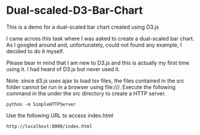 Dual-scaled-D3-Bar-Chart
========================

This is a demo for a dual-scaled bar chart created using D3.js

I came across this task where I was asked to create a dual-scaled bar chart. As I googled around and, unfortunately, could not found any example, I decided to do it myself.

Please bear in mind that I am new to D3.js and this is actually my first time using it. I had heard of D3.js but never used it.

Note: since d3.js uses ajax to load tsv files, the files contained in the src folder cannot be run in a browser using file:///. Execute the following command in the under the src directory to create a HTTP server.

    python -m SimpleHTTPServer

Use the following URL to access index.html

    http://localhost:8000/index.html